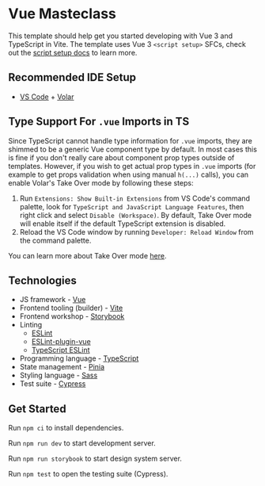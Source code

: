 # Vue Masteclass

This template should help get you started developing with Vue 3 and TypeScript in Vite. The template uses Vue 3 `<script setup>` SFCs, check out the [script setup docs](https://v3.vuejs.org/api/sfc-script-setup.html#sfc-script-setup) to learn more.

## Recommended IDE Setup

- [VS Code](https://code.visualstudio.com/) + [Volar](https://marketplace.visualstudio.com/items?itemName=Vue.volar)

## Type Support For `.vue` Imports in TS

Since TypeScript cannot handle type information for `.vue` imports, they are shimmed to be a generic Vue component type by default. In most cases this is fine if you don't really care about component prop types outside of templates. However, if you wish to get actual prop types in `.vue` imports (for example to get props validation when using manual `h(...)` calls), you can enable Volar's Take Over mode by following these steps:

1. Run `Extensions: Show Built-in Extensions` from VS Code's command palette, look for `TypeScript and JavaScript Language Features`, then right click and select `Disable (Workspace)`. By default, Take Over mode will enable itself if the default TypeScript extension is disabled.
2. Reload the VS Code window by running `Developer: Reload Window` from the command palette.

You can learn more about Take Over mode [here](https://github.com/johnsoncodehk/volar/discussions/471).

## Technologies

- JS framework - [Vue](https://vuejs.org/)
- Frontend tooling (builder) - [Vite](https://vitejs.dev/)
- Frontend workshop - [Storybook](https://storybook.js.org/)
- Linting
	- [ESLint](https://eslint.org/)
	- [ESLint-plugin-vue](https://eslint.vuejs.org/)
	- [TypeScript ESLint](https://typescript-eslint.io/)
- Programming language - [TypeScript](https://www.typescriptlang.org/)
- State management - [Pinia](https://pinia.vuejs.org/)
- Styling language - [Sass](https://sass-lang.com/)
- Test suite - [Cypress](https://www.cypress.io/)

## Get Started

Run `npm ci` to install dependencies.

Run `npm run dev` to start development server.

Run `npm run storybook` to start design system server.

Run `npm test` to open the testing suite (Cypress).
